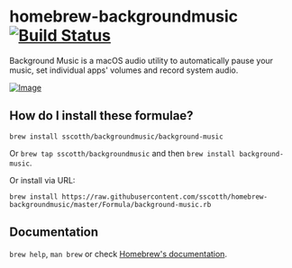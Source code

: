 # homebrew-backgroundmusic [![Build Status](https://travis-ci.org/sscotth/homebrew-backgroundmusic.svg?branch=master)](https://travis-ci.org/sscotth/homebrew-backgroundmusic)

Background Music is a macOS audio utility to automatically pause your music, set individual apps' volumes and record system audio.

[![Image](https://github.com/kyleneideck/BackgroundMusic/raw/master/Images/README/Screenshot.png)](https://github.com/kyleneideck/BackgroundMusic)

## How do I install these formulae?

`brew install sscotth/backgroundmusic/background-music`

Or `brew tap sscotth/backgroundmusic` and then `brew install background-music`.

Or install via URL:

```
brew install https://raw.githubusercontent.com/sscotth/homebrew-backgroundmusic/master/Formula/background-music.rb
```

## Documentation

`brew help`, `man brew` or check [Homebrew's documentation](https://github.com/Homebrew/brew/tree/master/docs#readme).
